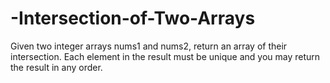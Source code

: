 # -Intersection-of-Two-Arrays
Given two integer arrays nums1 and nums2, return an array of their intersection. Each element in the result must be unique and you may return the result in any order.
